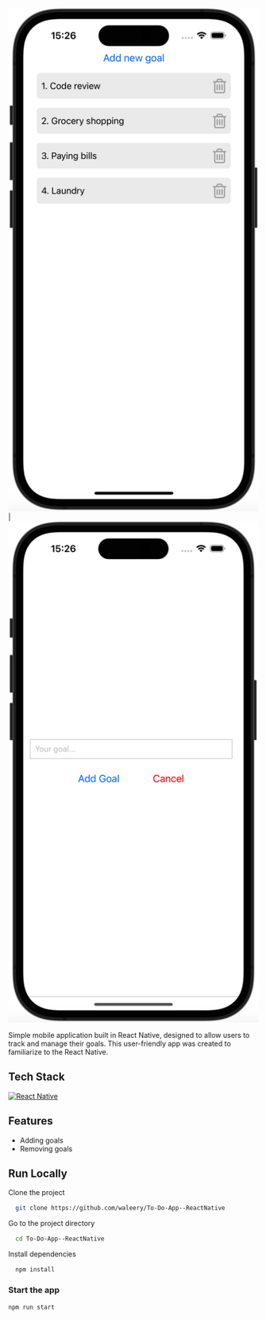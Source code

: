 
![Main screen](assets/screenshots/Screenshoot_1.png) | ![Add goal screen](assets/screenshots/Screenshoot_2.png) 



Simple mobile application built in React Native, designed to allow users to track and manage their goals. This user-friendly app was created to familiarize to the React Native.

## Tech Stack


[![React Native](https://img.shields.io/badge/React%20Native-61DAFB.svg?logo=react&logoColor=white)](https://reactnative.dev/)



## Features

- Adding goals
- Removing goals


## Run Locally

Clone the project

```bash
  git clone https://github.com/waleery/To-Do-App--ReactNative
```

Go to the project directory

```bash
  cd To-Do-App--ReactNative
```

Install dependencies

```bash
  npm install
```

### Start the app

```shell
npm run start
```

